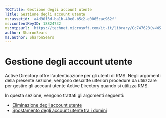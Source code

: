```yaml
---
TOCTitle: Gestione degli account utente
Title: Gestione degli account utente
ms:assetid: 'a4d90f3d-ba1b-40e0-b5c2-e0065cac962f'
ms:contentKeyID: 18824732
ms:mtpsurl: 'https://technet.microsoft.com/it-it/library/Cc747623(v=WS.10)'
author: SharonSears
ms.author: SharonSears
---
```


Gestione degli account utente
=============================

Active Directory offre l'autenticazione per gli utenti di RMS. Negli argomenti della presente sezione, vengono descritte ulteriori procedure da utilizzare per gestire gli account utente Active Directory quando si utilizza RMS.

In questa sezione, vengono trattati gli argomenti seguenti:

-   [Eliminazione degli account utente](https://technet.microsoft.com/bf73b141-d4d1-4807-a773-3aaff58b0db6)
-   [Spostamento degli account utente tra i domini](https://technet.microsoft.com/0010b0ea-07c0-41c9-81f7-5881343d1d55)
